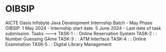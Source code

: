 # OIBSIP
AICTE Oasis Infobyte Java Development Internship
Batch - May Phase OIBSIP.
1 May 2024 - Internship start date.
5 June 2024 - Last date of task submission.
Tasks --->
TASK-1 : : Online Reservation System
TASK-2 : : Number Guessing GAme
TASK-3 : : ATM Interface
TASK-4 : : Online Examination
TASK-5 : : Digital Library Management
